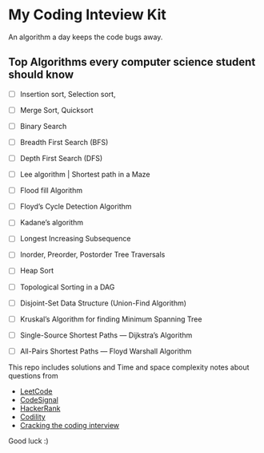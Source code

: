 # My Coding Inteview Kit

An algorithm a day keeps the code bugs away.


## Top Algorithms every computer science student should know

- [ ] Insertion sort, Selection sort,

- [ ] Merge Sort, Quicksort

- [ ] Binary Search

- [ ] Breadth First Search (BFS)

- [ ] Depth First Search (DFS)

- [ ] Lee algorithm | Shortest path in a Maze

- [ ] Flood fill Algorithm

- [ ] Floyd’s Cycle Detection Algorithm

- [ ] Kadane’s algorithm

- [ ] Longest Increasing Subsequence

- [ ] Inorder, Preorder, Postorder Tree Traversals

- [ ] Heap Sort

- [ ] Topological Sorting in a DAG

- [ ] Disjoint-Set Data Structure (Union-Find Algorithm)

- [ ] Kruskal’s Algorithm for finding Minimum Spanning Tree

- [ ] Single-Source Shortest Paths — Dijkstra’s Algorithm

- [ ] All-Pairs Shortest Paths — Floyd Warshall Algorithm



This repo includes solutions and Time and space complexity notes about questions from 

- [LeetCode](leetcode.com/)
- [CodeSignal](https://app.codesignal.com/)
- [HackerRank](https://www.hackerrank.com)
- [Codility](https://codility.com/)
- [Cracking the coding interview](http://www.crackingthecodinginterview.com/)


Good luck :)
